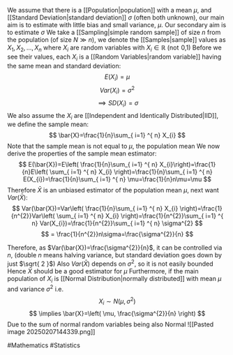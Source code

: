 We assume that there is a [[Population|population]] with a mean $\mu$, and [[Standard Deviation|standard deviation]] $\sigma$ (often both unknown), our main aim is to estimate with little bias and small variance, $\mu$.
Our secondary aim is to estimate $\sigma$
We take a [[Sampling|simple random sample]] of size $n$ from the population (of size $N\gg n$), we denote the [[Samples|sample]] values as $X_{1},X_{2},\dots,X_{n}$ where $X_{i}$ are random variables with $X_{i}\in\mathbb{R}$ (not $\hspace{0pt}0$,1)
Before we see their values, each $X_{i}$ is a [[Random Variables|random variable]] having the same mean and standard deviation:
$$
E(X_{i})=\mu 
$$
$$
 Var(X_{i})=\sigma^{2}
$$
$$
\implies SD(X_{i})=\sigma
$$
We also assume the $X_{i}$ are [[Independent and Identically Distributed|IID]], we define the sample mean:
$$
\bar{X}=\frac{1}{n}\sum_{ i=1} ^{ n}  X_{i}
$$
Note that the sample mean is not equal to $\mu$, the population mean
We now derive the properties of the sample mean estimator:
$$
E(\bar{X})=E\left( \frac{1}{n}\sum_{ i=1} ^{ n}   X_{i}\right)=\frac{1}{n}E\left( \sum_{ i=1} ^{ n}  X_{i} \right)=\frac{1}{n}\sum_{ i=1} ^{ n}  E(X_{i})=\frac{1}{n}\sum_{ i=1} ^{ n}  \mu=\frac{1}{n}n\mu=\mu
$$
Therefore $\bar{X}$ is an unbiased estimator of the population mean $\mu$, next want $Var(\bar{X})$:
$$
Var(\bar{X})=Var\left( \frac{1}{n}\sum_{ i=1} ^{ n}  X_{i} \right)=\frac{1}{n^{2}}Var\left( \sum_{ i=1} ^{ n}  X_{i} \right)=\frac{1}{n^{2}}\sum_{ i=1} ^{ n}  Var(X_{i})=\frac{1}{n^{2}}\sum_{ i=1} ^{ n}  \sigma^{2}
$$
$$
= \frac{1}{n^{2}}n\sigma=\frac{\sigma^{2}}{n}
$$

Therefore, as $Var(\bar{X})=\frac{\sigma^{2}}{n}$, it can be controlled via $n$, (double $n$ means halving variance, but standard deviation goes down by just $\sqrt{ 2 }$)
Also $Var(\bar{X})$ depends on $\sigma^{2}$, so it is not easily bounded
Hence $\bar{X}$ should be a good estimator for $\mu$
Furthermore, if the main population of $X_{i}$ is [[Normal Distribution|normally distributed]] with mean $\mu$ and variance $\sigma^{2}$ i.e.
$$
X_{i}\sim N(\mu,\sigma^{2})
$$
$$
\implies \bar{X}=\left( \mu, \frac{\sigma^{2}}{n} \right)
$$
Due to the sum of normal random variables being also Normal
![[Pasted image 20250207144339.png]]

#Mathematics #Statistics 